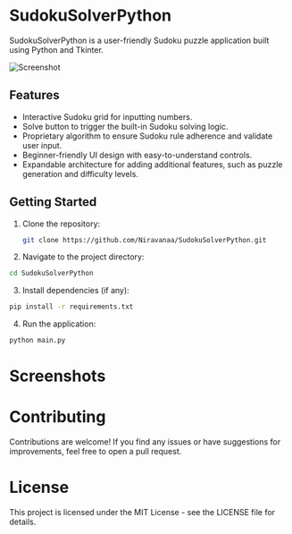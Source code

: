 # SudokuSolverPython

SudokuSolverPython is a user-friendly Sudoku puzzle application built using Python and Tkinter.

![Screenshot](screenshot.png)

## Features

- Interactive Sudoku grid for inputting numbers.
- Solve button to trigger the built-in Sudoku solving logic.
- Proprietary algorithm to ensure Sudoku rule adherence and validate user input.
- Beginner-friendly UI design with easy-to-understand controls.
- Expandable architecture for adding additional features, such as puzzle generation and difficulty levels.

## Getting Started

1. Clone the repository:
   ```bash
   git clone https://github.com/Niravanaa/SudokuSolverPython.git
   ```
   
2. Navigate to the project directory:
```bash
cd SudokuSolverPython
```

3. Install dependencies (if any):
```bash
pip install -r requirements.txt
```

4. Run the application:
```bash
python main.py
```

# Screenshots

# Contributing

Contributions are welcome! If you find any issues or have suggestions for improvements, feel free to open a pull request.

# License

This project is licensed under the MIT License - see the LICENSE file for details.